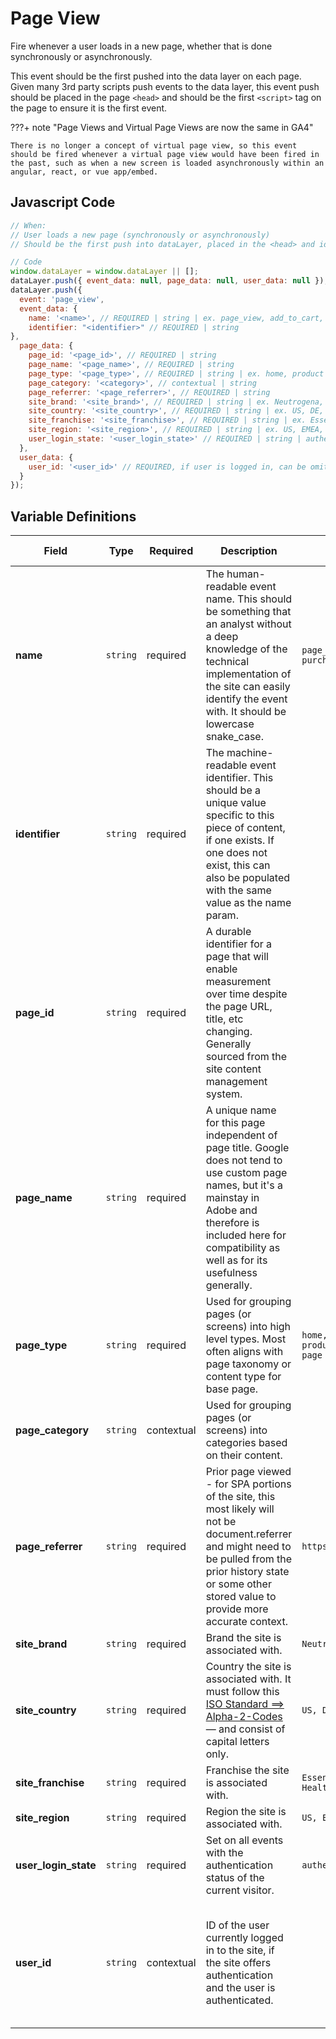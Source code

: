 # Page View

Fire whenever a user loads in a new page, whether that is done synchronously or asynchronously.

This event should be the first pushed into the data layer on each page. Given many 3rd party scripts push events to the data layer, this event push should be placed in the page `<head>` and should be the first `<script>` tag on the page to ensure it is the first event.

???+ note "Page Views and Virtual Page Views are now the same in GA4"

    There is no longer a concept of virtual page view, so this event should be fired whenever a virtual page view would have been fired in the past, such as when a new screen is loaded asynchronously within an angular, react, or vue app/embed.

## Javascript Code

```js
// When:
// User loads a new page (synchronously or asynchronously)
// Should be the first push into dataLayer, placed in the <head> and ideally first <script> on page.

// Code
window.dataLayer = window.dataLayer || [];
dataLayer.push({ event_data: null, page_data: null, user_data: null });  // Clear the previous attributes.
dataLayer.push({
  event: 'page_view',
  event_data: {
    name: '<name>', // REQUIRED | string | ex. page_view, add_to_cart, purchase
    identifier: "<identifier>" // REQUIRED | string
},
  page_data: {
    page_id: '<page_id>', // REQUIRED | string
    page_name: '<page_name>', // REQUIRED | string
    page_type: '<page_type>', // REQUIRED | string | ex. home, product category, product detail, article page
    page_category: '<category>', // contextual | string
    page_referrer: '<page_referrer>', // REQUIRED | string
    site_brand: '<site_brand>', // REQUIRED | string | ex. Neutrogena, OGX, Bebe
    site_country: '<site_country>', // REQUIRED | string | ex. US, DE, AU
    site_franchise: '<site_franchise>', // REQUIRED | string | ex. Essential Health, Skin Health
    site_region: '<site_region>', // REQUIRED | string | ex. US, EMEA, APAC
    user_login_state: '<user_login_state>' // REQUIRED | string | authenticated or anonymous
  },
  user_data: {
    user_id: '<user_id>' // REQUIRED, if user is logged in, can be omitted otherwise | string
  }
});
```

## Variable Definitions

|Field|Type|Required|Description|Example|Max Len|How to test?|
| --- | --- | --- | --- | --- | --- | --- |
|**name**|`string`|required|The human-readable event name. This should be something that an analyst without a deep knowledge of the technical implementation of the site can easily identify the event with. It should be lowercase snake_case.|`page_view, add_to_cart, purchase`|`100`|Value not null or empty. Length within limit.|
|**identifier**|`string`|required|The machine-readable event identifier. This should be a unique value specific to this piece of content, if one exists. If one does not exist, this can also be populated with the same value as the name param.||`100`|Value not null or empty. Length within limit.|
|**page_id**|`string`|required|A durable identifier for a page that will enable measurement over time despite the page URL, title, etc changing. Generally sourced from the site content management system.||`100`|Value not null or empty. Length within limit.|
|**page_name**|`string`|required|A unique name for this page independent of page title. Google does not tend to use custom page names, but it's a mainstay in Adobe and therefore is included here for compatibility as well as for its usefulness generally.||`100`|Value not null or empty. Length within limit.|
|**page_type**|`string`|required|Used for grouping pages (or screens) into high level types. Most often aligns with page taxonomy or content type for base page.|`home, product category, product detail, article page`|`100`|[List of available values](https://docs.google.com/spreadsheets/d/1laiSuNBb7Y5ZCh7dJpM2T9tF0sR14bPI1wOy_PA9ma8/edit?usp=sharing)|
|**page_category**|`string`|contextual|Used for grouping pages (or screens) into categories based on their content.||`100`|Optional param. No need to test.|
|**page_referrer**|`string`|required|Prior page viewed - for SPA portions of the site, this most likely will not be document.referrer and might need to be pulled from the prior history state or some other stored value to provide more accurate context.|`https://www.neutrogena.com/`||Value is an empty string — or a valid URL address.|
|**site_brand**|`string`|required|Brand the site is associated with.|`Neutrogena, OGX, Bebe`|`100`|[List of available values](https://docs.google.com/spreadsheets/d/1laiSuNBb7Y5ZCh7dJpM2T9tF0sR14bPI1wOy_PA9ma8/edit?usp=sharing)|
|**site_country**|`string`|required|Country the site is associated with. It must follow this [ISO Standard ==> Alpha-2-Codes](https://www.iso.org/iso-3166-country-codes.html) — and consist of capital letters only.|`US, DE, AU`|`2`|Value is a valid 2-letter country ISO code.|
|**site_franchise**|`string`|required|Franchise the site is associated with.|`Essential Health, Skin Health`|`100`|[List of available values](https://docs.google.com/spreadsheets/d/1laiSuNBb7Y5ZCh7dJpM2T9tF0sR14bPI1wOy_PA9ma8/edit?usp=sharing)|
|**site_region**|`string`|required|Region the site is associated with.|`US, EMEA, APAC`|`100`|[List of available values](https://docs.google.com/spreadsheets/d/1laiSuNBb7Y5ZCh7dJpM2T9tF0sR14bPI1wOy_PA9ma8/edit?usp=sharing)|
|**user_login_state**|`string`|required|Set on all events with the authentication status of the current visitor.|`authenticated, anonymous`|`100`|Value is either *authenticated* or *anonymous*|
|**user_id**|`string`|contextual|ID of the user currently logged in to the site, if the site offers authentication and the user is authenticated.||`100`|Test only if user is authenticated (ie. user_login_state is *authenticated*) — then, must be not null or empty, length within limit.|
